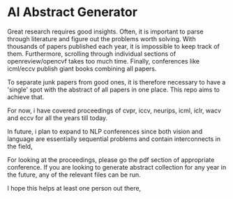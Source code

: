# AI Abstract Generator

Great research requires good insights. Often, it is important to parse through literature and figure out the problems worth solving. With thousands of papers published each year, it is impossible to keep track of them. Furthermore, scrolling through individual sections of openreview/opencvf takes too much time. Finally, conferences like icml/eccv publish giant books combining all papers. 

To separate junk papers from good ones, it is therefore necessary to have a 'single' spot with the abstract of all papers in one place. This repo aims to achieve that. 

For now, i have covered proceedings of cvpr, iccv, neurips, icml, iclr, wacv and eccv for all the years till today. 

In future, i plan to expand to NLP conferences since both vision and language are essentially sequential problems and contain interconnects in the field, 

For looking at the proceedings, please go the pdf section of appropriate conference. If you are looking to generate abstract collection for any year in the future, any of the relevant files can be run. 

I hope this helps at least one person out there, 
